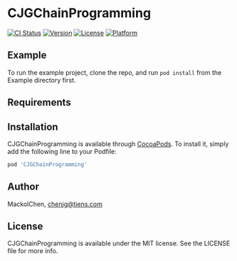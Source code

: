 # CJGChainProgramming

[![CI Status](https://img.shields.io/travis/MackolChen/CJGChainProgramming.svg?style=flat)](https://travis-ci.org/MackolChen/CJGChainProgramming)
[![Version](https://img.shields.io/cocoapods/v/CJGChainProgramming.svg?style=flat)](https://cocoapods.org/pods/CJGChainProgramming)
[![License](https://img.shields.io/cocoapods/l/CJGChainProgramming.svg?style=flat)](https://cocoapods.org/pods/CJGChainProgramming)
[![Platform](https://img.shields.io/cocoapods/p/CJGChainProgramming.svg?style=flat)](https://cocoapods.org/pods/CJGChainProgramming)

## Example

To run the example project, clone the repo, and run `pod install` from the Example directory first.

## Requirements

## Installation

CJGChainProgramming is available through [CocoaPods](https://cocoapods.org). To install
it, simply add the following line to your Podfile:

```ruby
pod 'CJGChainProgramming'
```

## Author

MackolChen, chenjg@tiens.com

## License

CJGChainProgramming is available under the MIT license. See the LICENSE file for more info.
